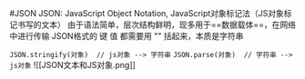 #JSON 
JSON: JavaScript Object Notation, JavaScript对象标记法（JS对象标记书写的文本）
由于语法简单，层次结构鲜明，现多用于==数据载体==，在网络中进行传输
JSON格式的 键 值 都需要用 "" 括起来，本质是字符串

`JSON.stringify(对象)  // js对象 --> 字符串`
`JSON.parse(对象)  // 字符串 --> js对象`
![[JSON文本和JS对象.png]]